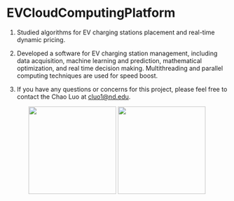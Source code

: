 # EVCloudComputingPlatform

1. Studied algorithms for EV charging stations placement and real-time dynamic pricing.

2. Developed a software for EV charging station management, including data acquisition, machine learning and prediction, mathematical optimization, and real time decision making. Multithreading and parallel computing techniques are used for speed boost.

3. If you have any questions or concerns for this project, please feel free to contact the Chao Luo at cluo1@nd.edu.



<p align="center">
  <img src="https://cloud.githubusercontent.com/assets/16144725/24513404/2551b9ce-153f-11e7-921a-09d30dd560a0.jpg" width="200"/>
  <img src="https://cloud.githubusercontent.com/assets/16144725/24513413/2893d86a-153f-11e7-9069-12b9d78addcc.png" width="200"/>
</p>
